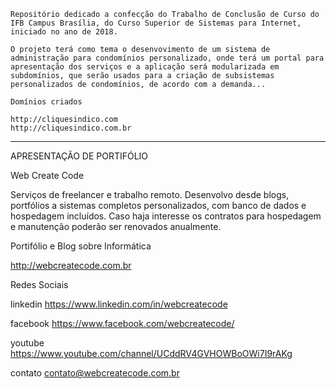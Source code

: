     Repositório dedicado a confecção do Trabalho de Conclusão de Curso do IFB Campus Brasília, do Curso Superior de Sistemas para Internet, iniciado no ano de 2018.

    O projeto terá como tema o desenvovimento de um sistema de administração para condomínios personalizado, onde terá um portal para apresentação dos serviços e a aplicação será modularizada em subdomínios, que serão usados para a criação de subsistemas personalizados de condomínios, de acordo com a demanda...
    
    Domínios criados
    
    http://cliquesindico.com
    http://cliquesindico.com.br
 
-------------------------------------------------------------------------------------------------------------------------- 
 
APRESENTAÇÃO DE PORTIFÓLIO


Web Create Code

Serviços de freelancer e trabalho remoto. Desenvolvo desde blogs, portfólios a sistemas completos personalizados, com banco de dados e hospedagem incluídos. Caso haja interesse os contratos para hospedagem e manutenção poderão ser renovados anualmente.

Portifólio e Blog sobre Informática

http://webcreatecode.com.br

Redes Sociais

linkedin
https://www.linkedin.com/in/webcreatecode

facebook
https://www.facebook.com/webcreatecode/

youtube
https://www.youtube.com/channel/UCddRV4GVHOWBoOWi7I9rAKg

contato
contato@webcreatecode.com.br

